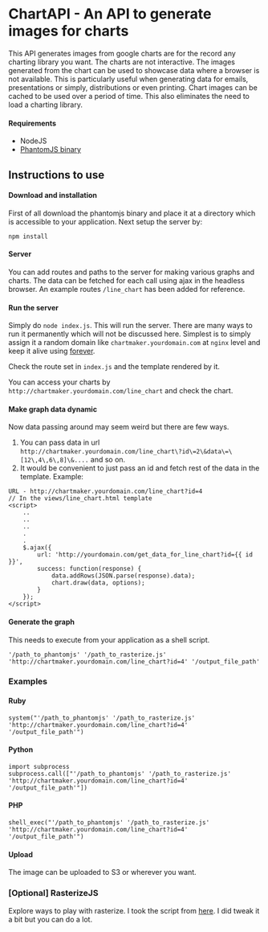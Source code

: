 # ChartAPI - An API to generate images for charts
This API generates images from google charts are for the record any charting library you want. The charts are not interactive. The images generated from the chart can be used to showcase data where a browser is not available. This is particularly useful when generating data for emails, presentations or simply, distributions or even printing. Chart images can be cached to be used over a period of time. This also eliminates the need to load a charting library.

#### Requirements
* NodeJS
* [PhantomJS binary](http://phantomjs.org/)

## Instructions to use
#### Download and installation
First of all download the phantomjs binary and place it at a directory which is accessible to your application. Next setup the server by:
```
npm install
```

#### Server
You can add routes and paths to the server for making various graphs and charts. The data can be fetched for each call using ajax in the headless browser. An example routes `/line_chart` has been added for reference.

#### Run the server
Simply do `node index.js`. This will run the server. There are many ways to run it permanently which will not be discussed here. Simplest is to simply assign it a random domain like `chartmaker.yourdomain.com` at `nginx` level and keep it alive using [forever](https://www.npmjs.com/package/forever).

Check the route set in `index.js` and the template rendered by it.

You can access your charts by `http://chartmaker.yourdomain.com/line_chart` and check the chart.

#### Make graph data dynamic
Now data passing around may seem weird but there are few ways.

1. You can pass data in url `http://chartmaker.yourdomain.com/line_chart\?id\=2\&data\=\[12\,4\,6\,8]\&....` and so on.
2. It would be convenient to just pass an id and fetch rest of the data in the template. Example:

```
URL - http://chartmaker.yourdomain.com/line_chart?id=4
// In the views/line_chart.html template
<script>
    ..
    ..
    ..
    .
    .
    $.ajax({
        url: 'http://yourdomain.com/get_data_for_line_chart?id={{ id }}',
        success: function(response) {
            data.addRows(JSON.parse(response).data);
            chart.draw(data, options);
        }
    });
</script>
```

#### Generate the graph
This needs to execute from your application as a shell script.

```
'/path_to_phantomjs' '/path_to_rasterize.js' 'http://chartmaker.yourdomain.com/line_chart?id=4' '/output_file_path'
```

### Examples
#### Ruby

```
system("'/path_to_phantomjs' '/path_to_rasterize.js' 'http://chartmaker.yourdomain.com/line_chart?id=4' '/output_file_path'")
```

#### Python
```
import subprocess
subprocess.call(["'/path_to_phantomjs' '/path_to_rasterize.js' 'http://chartmaker.yourdomain.com/line_chart?id=4' '/output_file_path'"])
```

#### PHP
```
shell_exec("'/path_to_phantomjs' '/path_to_rasterize.js' 'http://chartmaker.yourdomain.com/line_chart?id=4' '/output_file_path'")
```

#### Upload
The image can be uploaded to S3 or wherever you want.

### [Optional] RasterizeJS
Explore ways to play with rasterize. I took the script from [here](https://github.com/ariya/phantomjs/blob/master/examples/rasterize.js). I did tweak it a bit but you can do a lot.

